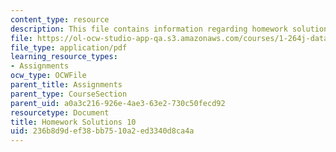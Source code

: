 ```yaml
---
content_type: resource
description: This file contains information regarding homework solutions 10 solution.
file: https://ol-ocw-studio-app-qa.s3.amazonaws.com/courses/1-264j-database-internet-and-systems-integration-technologies-fall-2013/236b8d9def38bb7510a2ed3340d8ca4a_MIT1_264JF13_HW10_sol.pdf
file_type: application/pdf
learning_resource_types:
- Assignments
ocw_type: OCWFile
parent_title: Assignments
parent_type: CourseSection
parent_uid: a0a3c216-926e-4ae3-63e2-730c50fecd92
resourcetype: Document
title: Homework Solutions 10
uid: 236b8d9d-ef38-bb75-10a2-ed3340d8ca4a
---
```

